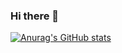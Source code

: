 ### Hi there 👋

[![Anurag's GitHub stats](https://github-readme-stats.vercel.app/api?username=willhhh&count_private=true&show_icons=true&theme=merko&hide=stars,contribs)](https://github.com/anuraghazra/github-readme-stats)
